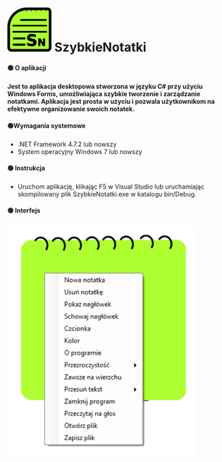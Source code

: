 # <img src="111.png"> SzybkieNotatki

#### :green_circle: O aplikacji
#### Jest to aplikacja desktopowa stworzona w języku C# przy użyciu Windows Forms, umożliwiająca szybkie tworzenie i zarządzanie notatkami. Aplikacja jest prosta w użyciu i pozwala użytkownikom na efektywne organizowanie swoich notatek.



#### :green_circle:Wymagania systemowe
- .NET Framework 4.7.2 lub nowszy
- System operacyjny Windows 7 lub nowszy

#### :green_circle: Instrukcja 
- Uruchom aplikację, klikając F5 w Visual Studio lub uruchamiając skompilowany plik SzybkieNotatki.exe w katalogu bin/Debug.
#### :green_circle: Interfejs 
<img src="Interfejs.png">

